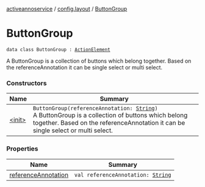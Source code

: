 [activeannoservice](../../index.md) / [config.layout](../index.md) / [ButtonGroup](./index.md)

# ButtonGroup

`data class ButtonGroup : `[`ActionElement`](../-action-element.md)

A ButtonGroup is a collection of buttons which belong together. Based on the referenceAnnotation it can be single select or multi select.

### Constructors

| Name | Summary |
|---|---|
| [&lt;init&gt;](-init-.md) | `ButtonGroup(referenceAnnotation: `[`String`](https://kotlinlang.org/api/latest/jvm/stdlib/kotlin/-string/index.html)`)`<br>A ButtonGroup is a collection of buttons which belong together. Based on the referenceAnnotation it can be single select or multi select. |

### Properties

| Name | Summary |
|---|---|
| [referenceAnnotation](reference-annotation.md) | `val referenceAnnotation: `[`String`](https://kotlinlang.org/api/latest/jvm/stdlib/kotlin/-string/index.html) |
